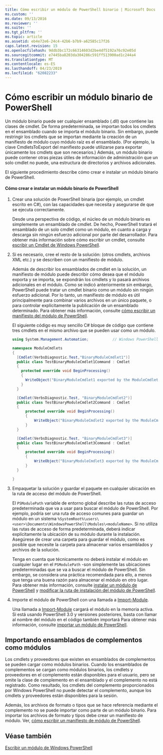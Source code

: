 ```yaml
---
title: Cómo escribir un módulo de PowerShell binario | Microsoft Docs
ms.custom: ''
ms.date: 09/13/2016
ms.reviewer: ''
ms.suite: ''
ms.tgt_pltfrm: ''
ms.topic: article
ms.assetid: eb4e72e6-24c4-42b6-b7b9-a62585c17f26
caps.latest.revision: 15
ms.openlocfilehash: 9ddb3bc172c66314603d2be4df5192a76c92e05d
ms.sourcegitcommit: e7445ba8203da304286c591ff513900ad1c244a4
ms.translationtype: MT
ms.contentlocale: es-ES
ms.lasthandoff: 04/23/2019
ms.locfileid: "62082233"
---
```

# <a name="how-to-write-a-powershell-binary-module"></a>Cómo escribir un módulo binario de PowerShell

Un módulo binario puede ser cualquier ensamblado (.dll) que contiene las clases de cmdlet. De forma predeterminada, se importan todos los cmdlets en el ensamblado cuando se importa el módulo binario. Sin embargo, puede restringir los cmdlets que se importan mediante la creación de un manifiesto de módulo cuyo módulo raíz es el ensamblado. (Por ejemplo, la clave CmdletsToExport del manifiesto puede utilizarse para exportar únicamente los cmdlets que son necesarios.) Además, un módulo binario puede contener otras piezas útiles de información de administración que un solo cmdlet no puede, una estructura de directorios y archivos adicionales.

El siguiente procedimiento describe cómo crear e instalar un módulo binario de PowerShell.

#### <a name="how-to-create-and-install-a-powershell-binary-module"></a>Cómo crear e instalar un módulo binario de PowerShell

1. Crear una solución de PowerShell binaria (por ejemplo, un cmdlet escrito en C#), con las capacidades que necesita y asegurarse de que se ejecuta correctamente.

   Desde una perspectiva de código, el núcleo de un módulo binario es simplemente un ensamblado de cmdlet. De hecho, PowerShell tratará el ensamblado de un solo cmdlet como un módulo, en cuanto a carga y descarga sin ningún esfuerzo adicional por parte del desarrollador. Para obtener más información sobre cómo escribir un cmdlet, consulte [escribir un Cmdlet de Windows PowerShell](../cmdlet/writing-a-windows-powershell-cmdlet.md).

2. Si es necesario, cree el resto de la solución: (otros cmdlets, archivos XML etc.) y se describen con un manifiesto de módulo.

   Además de describir los ensamblados de cmdlet en la solución, un manifiesto de módulo puede describir cómo desea que el módulo exporta y se importa, se expondrán los cmdlets y lo pasará archivos adicionales en el módulo. Como se indicó anteriormente sin embargo, PowerShell puede tratar un cmdlet binario como un módulo sin ningún esfuerzo adicional. Por lo tanto, un manifiesto de módulo es útil principalmente para combinar varios archivos en un único paquete, o para controlar explícitamente la publicación de un ensamblado determinado. Para obtener más información, consulte [cómo escribir un manifiesto del módulo de PowerShell](http://msdn.microsoft.com/en-us/abe4c24b-e64e-4a61-81d5-18c4fceba0b6).

   El siguiente código es muy sencillo C# bloque de código que contiene tres cmdlets en el mismo archivo que se pueden usar como un módulo.

   ```csharp
   using System.Management.Automation;           // Windows PowerShell namespace.

   namespace ModuleCmdlets
   {
     [Cmdlet(VerbsDiagnostic.Test,"BinaryModuleCmdlet1")]
     public class TestBinaryModuleCmdlet1Command : Cmdlet
     {
       protected override void BeginProcessing()
       {
         WriteObject("BinaryModuleCmdlet1 exported by the ModuleCmdlets module.");
       }
     }

     [Cmdlet(VerbsDiagnostic.Test, "BinaryModuleCmdlet2")]
     public class TestBinaryModuleCmdlet2Command : Cmdlet
     {
         protected override void BeginProcessing()
         {
             WriteObject("BinaryModuleCmdlet2 exported by the ModuleCmdlets module.");
         }
     }

     [Cmdlet(VerbsDiagnostic.Test, "BinaryModuleCmdlet3")]
     public class TestBinaryModuleCmdlet3Command : Cmdlet
     {
         protected override void BeginProcessing()
         {
             WriteObject("BinaryModuleCmdlet3 exported by the ModuleCmdlets module.");
         }
     }

   }
   ```

3. Empaquetar la solución y guardar el paquete en cualquier ubicación en la ruta de acceso del módulo de PowerShell.

   El `PSModulePath` variable de entorno global describe las rutas de acceso predeterminada que va a usar para buscar el módulo de PowerShell. Por ejemplo, podría ser una ruta de acceso comunes para guardar un módulo en un sistema `%SystemRoot%\users\<user>\Documents\WindowsPowerShell\Modules\<moduleName>`. Si no utiliza las rutas de acceso de forma predeterminada, deberá indicar explícitamente la ubicación de su módulo durante la instalación. Asegúrese de crear una carpeta para guardar el módulo, como es posible que necesite la carpeta para almacenar varios ensamblados y archivos de la solución.

   Tenga en cuenta que técnicamente no deberá instalar el módulo en cualquier lugar en el `PSModulePath` -son simplemente las ubicaciones predeterminadas que se va a buscar el módulo de PowerShell. Sin embargo, se considera una práctica recomendada para ello, a menos que tenga una buena razón para almacenar el módulo en otro lugar. Para obtener más información, consulte [instalar un módulo de PowerShell](./installing-a-powershell-module.md) y [modificar la ruta de instalación del módulo de PowerShell](./modifying-the-psmodulepath-installation-path.md).

4. Importe el módulo de PowerShell con una llamada a [Import-Module](/powershell/module/Microsoft.PowerShell.Core/Import-Module).

   Una llamada a [Import-Module](/powershell/module/Microsoft.PowerShell.Core/Import-Module) cargará el módulo en la memoria activa. Si está usando PowerShell 3.0 y versiones posteriores, basta con llamar al nombre del módulo en el código también importará Para obtener más información, consulte [importar un módulo de PowerShell](./importing-a-powershell-module.md).

## <a name="importing-snap-in-assemblies-as-modules"></a>Importando ensamblados de complementos como módulos

Los cmdlets y proveedores que existen en ensamblados de complementos se pueden cargar como módulos binarios. Cuando los ensamblados de complementos se cargan como módulos binarios, los cmdlets y proveedores en el complemento están disponibles para el usuario, pero se omite la clase de complemento en el ensamblado y el complemento no está registrado. Como resultado, los cmdlets del complemento proporcionados por Windows PowerShell no puede detectar el complemento, aunque los cmdlets y proveedores están disponibles para la sesión.

Además, los archivos de formato o tipos que se hace referencia mediante el complemento no se puede importar como parte de un módulo binario. Para importar los archivos de formato y tipos debe crear un manifiesto de módulo. Ver, [cómo escribir un manifiesto de módulo de PowerShell](http://msdn.microsoft.com/en-us/abe4c24b-e64e-4a61-81d5-18c4fceba0b6).

## <a name="see-also"></a>Véase también

[Escribir un módulo de Windows PowerShell](./writing-a-windows-powershell-module.md)
